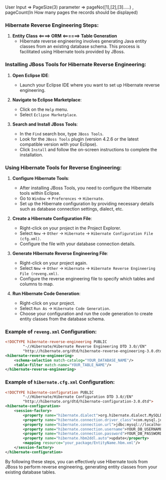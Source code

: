 User Input => PageSize(3)
parameter  => pageNo([1],[2],[3].....) ,
              pageCount(In How many pages the records should be displayed)

### Hibernate Reverse Engineering Steps:

1. **Entity Class <====> ORM <======> Table Generation**
   - Hibernate reverse engineering involves generating Java entity classes from an existing database schema. This process is facilitated using Hibernate tools provided by JBoss.

### Installing JBoss Tools for Hibernate Reverse Engineering:

1. **Open Eclipse IDE**:
   - Launch your Eclipse IDE where you want to set up Hibernate reverse engineering.

2. **Navigate to Eclipse Marketplace**:
   - Click on the `Help` menu.
   - Select `Eclipse Marketplace`.

3. **Search and Install JBoss Tools**:
   - In the `Find` search box, type `JBoss Tools`.
   - Look for the `JBoss Tools` plugin (version 4.2.6 or the latest compatible version with your Eclipse).
   - Click `Install` and follow the on-screen instructions to complete the installation.

### Using Hibernate Tools for Reverse Engineering:

1. **Configure Hibernate Tools**:
   - After installing JBoss Tools, you need to configure the Hibernate tools within Eclipse.
   - Go to `Window` -> `Preferences` -> `Hibernate`.
   - Set up the Hibernate configuration by providing necessary details such as database connection settings, dialect, etc.

2. **Create a Hibernate Configuration File**:
   - Right-click on your project in the Project Explorer.
   - Select `New` -> `Other` -> `Hibernate` -> `Hibernate Configuration File (cfg.xml)`.
   - Configure the file with your database connection details.

3. **Generate Hibernate Reverse Engineering File**:
   - Right-click on your project again.
   - Select `New` -> `Other` -> `Hibernate` -> `Hibernate Reverse Engineering File (reveng.xml)`.
   - Configure the reverse engineering file to specify which tables and columns to map.

4. **Run Hibernate Code Generation**:
   - Right-click on your project.
   - Select `Run As` -> `Hibernate Code Generation`.
   - Choose your configuration and run the code generation to create entity classes from the database schema.

### Example of `reveng.xml` Configuration:
```xml
<!DOCTYPE hibernate-reverse-engineering PUBLIC
        "-//Hibernate/Hibernate Reverse Engineering DTD 3.0//EN"
        "http://hibernate.org/dtd/hibernate-reverse-engineering-3.0.dtd">
<hibernate-reverse-engineering>
    <schema-selection match-catalog="YOUR_DATABASE_NAME"/>
    <table-filter match-name="YOUR_TABLE_NAME"/>
</hibernate-reverse-engineering>
```

### Example of `hibernate.cfg.xml` Configuration:
```xml
<!DOCTYPE hibernate-configuration PUBLIC
        "-//Hibernate/Hibernate Configuration DTD 3.0//EN"
        "http://hibernate.org/dtd/hibernate-configuration-3.0.dtd">
<hibernate-configuration>
    <session-factory>
        <property name="hibernate.dialect">org.hibernate.dialect.MySQLDialect</property>
        <property name="hibernate.connection.driver_class">com.mysql.jdbc.Driver</property>
        <property name="hibernate.connection.url">jdbc:mysql://localhost:3306/YOUR_DATABASE_NAME</property>
        <property name="hibernate.connection.username">YOUR_DB_USERNAME</property>
        <property name="hibernate.connection.password">YOUR_DB_PASSWORD</property>
        <property name="hibernate.hbm2ddl.auto">update</property>
        <mapping resource="your_package/EntityName.hbm.xml"/>
    </session-factory>
</hibernate-configuration>
```

By following these steps, you can effectively use Hibernate tools from JBoss to perform reverse engineering, generating entity classes from your existing database tables.